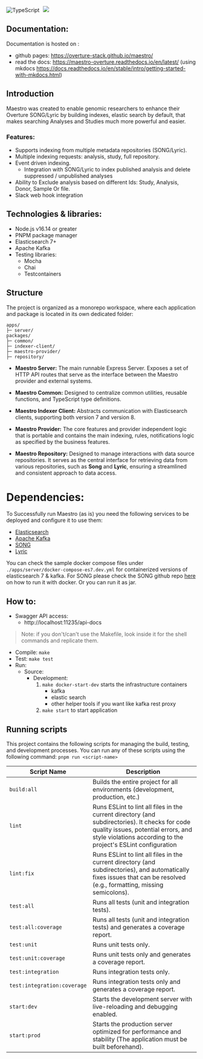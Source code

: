 ![TypeScript](https://img.shields.io/badge/TypeScript-007ACC?style=for-the-badge&logo=typescript&logoColor=white)
[<img hspace="5" src="https://img.shields.io/badge/chat--with--developers-overture--slack-blue?style=for-the-badge">](http://slack.overture.bio)

## Documentation:

Documentation is hosted on :

- github pages: https://overture-stack.github.io/maestro/
- read the docs: https://maestro-overture.readthedocs.io/en/latest/ (using mkdocs https://docs.readthedocs.io/en/stable/intro/getting-started-with-mkdocs.html)

## Introduction

Maestro was created to enable genomic researchers to enhance their Overture SONG/Lyric by building indexes, elastic search by default, that makes searching Analyses and Studies much more powerful and easier.

### Features:

- Supports indexing from multiple metadata repositories (SONG/Lyric).
- Multiple indexing requests: analysis, study, full repository.
- Event driven indexing.
  - Integration with SONG/Lyric to index published analysis and delete suppressed / unpublished analyses
- Ability to Exclude analysis based on different Ids: Study, Analysis, Donor, Sample Or file.
- Slack web hook integration

## Technologies & libraries:

- Node.js v16.14 or greater
- PNPM package manager
- Elasticsearch 7+
- Apache Kafka
- Testing libraries:
  - Mocha
  - Chai
  - Testcontainers

## Structure

The project is organized as a monorepo workspace, where each application and package is located in its own dedicated folder:

```
apps/
├─ server/
packages/
├─ common/
├─ indexer-client/
├─ maestro-provider/
├─ repository/

```

- **Maestro Server:** The main runnable Express Server. Exposes a set of HTTP API routes that serve as the interface between the Maestro provider and external systems.

- **Maestro Common:** Designed to centralize common utilities, reusable functions, and TypeScript type definitions.

- **Maestro Indexer Client:** Abstracts communication with Elasticsearch clients, supporting both version 7 and version 8.

- **Maestro Provider:** The core features and provider independent logic that is portable and contains the main indexing, rules, notifications logic as specified by the business features.

- **Maestro Repository:** Designed to manage interactions with data source repositories. It serves as the central interface for retrieving data from various repositories, such as **Song** and **Lyric**, ensuring a streamlined and consistent approach to data access.

# Dependencies:

To Successfully run Maestro (as is) you need the following services to be deployed and configure it to use them:

- [Elasticsearch](https://www.elastic.co/products/elasticsearch)
- [Apache Kafka](https://kafka.apache.org/)
- [SONG](https://github.com/overture-stack/SONG)
- [Lyric](https://github.com/overture-stack/lyric)

You can check the sample docker compose files under `./apps/server/docker-compose-es7.dev.yml` for containerized versions of elasticsearch 7 & kafka.
For SONG please check the SONG github repo [here](https://github.com/overture-stack/SONG/tree/develop/dev) on how to run it with docker. Or you can run it as jar.

## How to:

- Swagger API access:
  - http://localhost:11235/api-docs

> Note: if you don't/can't use the Makefile, look inside it for the shell commands and replicate them.

- Compile: `make`
- Test: `make test`
- Run:
  - Source:
    - Development:
      1. `make docker-start-dev` starts the infrastructure containers
         - kafka
         - elastic search
         - other helper tools if you want like kafka rest proxy
      2. `make start` to start application

## Running scripts

This project contains the following scripts for managing the build, testing, and development processes. You can run any of these scripts using the following command: `pnpm run <script-name>`

| Script Name                 | Description                                                                                                                                                                                            |
| --------------------------- | ------------------------------------------------------------------------------------------------------------------------------------------------------------------------------------------------------ |
| `build:all`                 | Builds the entire project for all environments (development, production, etc.)                                                                                                                         |
| `lint`                      | Runs ESLint to lint all files in the current directory (and subdirectories). It checks for code quality issues, potential errors, and style violations according to the project's ESLint configuration |
| `lint:fix`                  | Runs ESLint to lint all files in the current directory (and subdirectories), and automatically fixes issues that can be resolved (e.g., formatting, missing semicolons).                               |
| `test:all`                  | Runs all tests (unit and integration tests).                                                                                                                                                           |
| `test:all:coverage`         | Runs all tests (unit and integration tests) and generates a coverage report.                                                                                                                           |
| `test:unit`                 | Runs unit tests only.                                                                                                                                                                                  |
| `test:unit:coverage`        | Runs unit tests only and generates a coverage report.                                                                                                                                                  |
| `test:integration`          | Runs integration tests only.                                                                                                                                                                           |
| `test:integration:coverage` | Runs integration tests only and generates a coverage report.                                                                                                                                           |
| `start:dev`                 | Starts the development server with live-reloading and debugging enabled.                                                                                                                               |
| `start:prod`                | Starts the production server optimized for performance and stability (The application must be built beforehand).                                                                                       |

